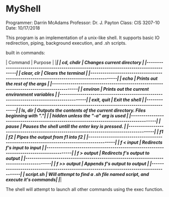 # MyShell

Programmer: Darrin McAdams
Professor: Dr. J. Payton
Class: CIS 3207-10
Date: 10/17/2018

This program is an implementation of a unix-like shell. It supports basic IO redirection, piping, background execution, and .sh scripts.

built in commands:

|   Command      |                       Purpose                                          |
|_________________________________________________________________________________________|
| cd, chdir      | Changes current directory                                              |
|-----------------------------------------------------------------------------------------|
| clear, clr     | Clears the terminal                                                    |
|-----------------------------------------------------------------------------------------|
| echo           | Prints out the rest of the args                                        |
|-----------------------------------------------------------------------------------------|
| environ        | Prints out the current environment variables                           |
|-----------------------------------------------------------------------------------------|
| exit, quit     | Exit the shell                                                         |
|-----------------------------------------------------------------------------------------|
| ls, dir        | Outputs the contents of the current directory. Files beginning with "."|
|                |    hidden unless the "-a" arg is used                                  |
|-----------------------------------------------------------------------------------------|
| pause          | Pauses the shell untill the enter key is pressed.                      |
|-----------------------------------------------------------------------------------------|
| f1 | f2        | Pipes the output from f1 into f2                                       |
|-----------------------------------------------------------------------------------------|
| f < input      | Redirects f's input to input                                           |
|-----------------------------------------------------------------------------------------|
| f > output     | Redirects f's output to output                                         |
|-----------------------------------------------------------------------------------------|
| f >> output    | Appends f's output to output                                           |
|-----------------------------------------------------------------------------------------|
| script.sh      | Will attempt to find a .sh file named script, and execute it's commands|
|_________________________________________________________________________________________|

The shell will attempt to launch all other commands using the exec function.


